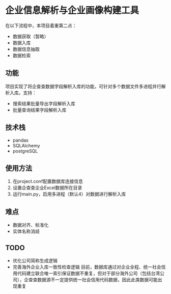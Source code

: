 # 企业信息解析与企业画像构建工具
在以下流程中，本项目着重第二点：
- 数据获取（暂略）
- 数据入库
- 数据信息抽取
- 数据检索

## 功能
项目实现了将企查查数据字段解析入库的功能，可针对多个数据文件多进程并行解析入库。支持：
- 搜索结果批量导出字段解析入库
- 批量查询结果字段解析入库

## 技术栈
- pandas
- SQLAlchemy
- postgreSQL

## 使用方法
1. 在project.conf配置数据库连接信息
2. 设置企查查企业Excel数据所在目录
3. 运行main.py，启用多进程（默认4）对数据进行解析入库

## 难点
- 数据对齐、标准化
- 实体名称消歧

## TODO
- 优化公司简称生成逻辑
- 完善海外企业入库一致性检查逻辑
目前，数据库通过对企业全程、统一社会信用代码建立联合唯一索引保证数据不重复，但对于部分海外公司（包括台湾公司），企查查数据源不一定提供统一社会信用代码数据，因此此类数据可能出现重复